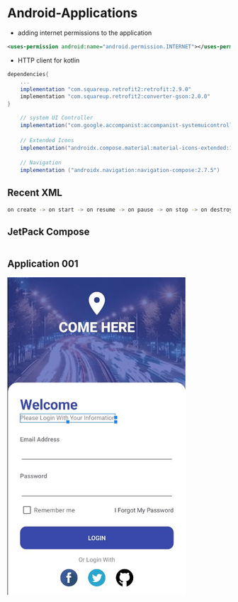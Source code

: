 # Android-Applications

- adding internet permissions to the application

```xml
<uses-permission android:name="android.permission.INTERNET"></uses-permission>
```

- HTTP client for kotlin

```gradle
dependencies{
    ...
    implementation "com.squareup.retrofit2:retrofit:2.9.0"
    implementation "com.squareup.retrofit2:converter-gson:2.0.0"
}
```

```gradle
    // system UI Controller
    implementation("com.google.accompanist:accompanist-systemuicontroller:0.27.0")

    // Extended Icons
    implementation("androidx.compose.material:material-icons-extended:1.5.4")

    // Navigation
    implementation ("androidx.navigation:navigation-compose:2.7.5")
```

## Recent XML
```sh
on create -> on start -> on resume -> on pause -> on stop -> on destroy
```

## JetPack Compose
```sh

```

## Application 001
![Login Screen](./Images/image.jpg)
